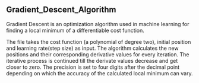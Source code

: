## Gradient_Descent_Algorithm
Gradient Descent is an optimization algorithm used in machine learning for finding a local minimum of a differentiable cost function.

The file takes the cost function (a polynomial of degree two), initial position and learning rate(step size) as input. The algorithm calculates the new positions and their corresponding derivative values for every iteration. The iterative process is continued till the derivate values decrease and get closer to zero. The precision is set to four digits after the decimal point depending on which the accuracy of the calculated local minimum can vary.

